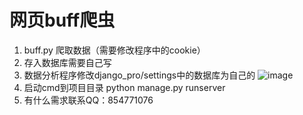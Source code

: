 # 网页buff爬虫
1. buff.py 爬取数据（需要修改程序中的cookie）
2. 存入数据库需要自己写
3. 数据分析程序修改django_pro/settings中的数据库为自己的
![image](https://user-images.githubusercontent.com/77500606/188057854-f4d9d25b-3c80-40a9-813f-058fa1e60021.png)
4. 启动cmd到项目目录 python manage.py runserver
5. 有什么需求联系QQ：854771076
